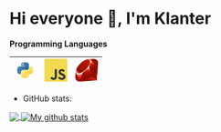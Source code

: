 # Hi everyone :wave:, I'm Klanter


**Programming Languages**

<img title="Python" alt="Python" width="40px" src="https://raw.githubusercontent.com/github/explore/master/topics/python/python.png" />|<img alt="JS" title="JavaScript" width="40px" src="https://raw.githubusercontent.com/github/explore/master/topics/javascript/javascript.png">|<img title="ruby" alt="ruby" width="40px" src="https://raw.githubusercontent.com/github/explore/master/topics/ruby/ruby.png">
|--|--|--|

* GitHub stats:  
<a href="https://github.com/KlanterV/Klanter">
  <!-- Change the `github-readme-stats.anuraghazra1.vercel.app` to `github-readme-stats.vercel.app`  -->
  <img align="center" src="https://github-readme-stats.vercel.app/api/top-langs/?username=KlanterV&langs_count=8" />
</a>
<a href="https://github.com/anuraghazra/github-readme-stats">
  <img align="center" src="https://github-readme-stats.anuraghazra1.vercel.app/api?username=KlanterV&show_icons=true&line_height=27&include_all_commits=true" alt="My github stats" />
</a>  




